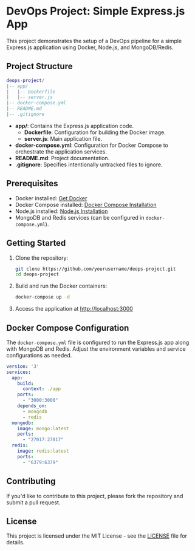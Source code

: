 
DevOps Project: Simple Express.js App
=====================================

This project demonstrates the setup of a DevOps pipeline for a simple Express.js application using Docker, Node.js, and MongoDB/Redis.

Project Structure
-----------------

```lua
deops-project/
|-- app/
|   |-- Dockerfile
|   |-- server.js
|-- docker-compose.yml
|-- README.md
|-- .gitignore
```

*   **app/**: Contains the Express.js application code.
    *   **Dockerfile**: Configuration for building the Docker image.
    *   **server.js**: Main application file.
*   **docker-compose.yml**: Configuration for Docker Compose to orchestrate the application services.
*   **README.md**: Project documentation.
*   **.gitignore**: Specifies intentionally untracked files to ignore.

Prerequisites
-------------

*   Docker installed: [Get Docker](https://docs.docker.com/get-docker/)
*   Docker Compose installed: [Docker Compose Installation](https://docs.docker.com/compose/install/)
*   Node.js installed: [Node.js Installation](https://nodejs.org/)
*   MongoDB and Redis services (can be configured in `docker-compose.yml`).

Getting Started
---------------

1.  Clone the repository:
    
    ```bash
    git clone https://github.com/yourusername/deops-project.git
    cd deops-project
    ```
    
2.  Build and run the Docker containers:
    
    ```bash
    docker-compose up -d
    ```
    
3.  Access the application at [http://localhost:3000](http://localhost:3000)
    

Docker Compose Configuration
----------------------------

The `docker-compose.yml` file is configured to run the Express.js app along with MongoDB and Redis. Adjust the environment variables and service configurations as needed.

```yaml
version: '3'
services:
  app:
    build:
      context: ./app
    ports:
      - "3000:3000"
    depends_on:
      - mongodb
      - redis
  mongodb:
    image: mongo:latest
    ports:
      - "27017:27017"
  redis:
    image: redis:latest
    ports:
      - "6379:6379"
```

Contributing
------------

If you'd like to contribute to this project, please fork the repository and submit a pull request.

License
-------

This project is licensed under the MIT License - see the [LICENSE](LICENSE) file for details.

